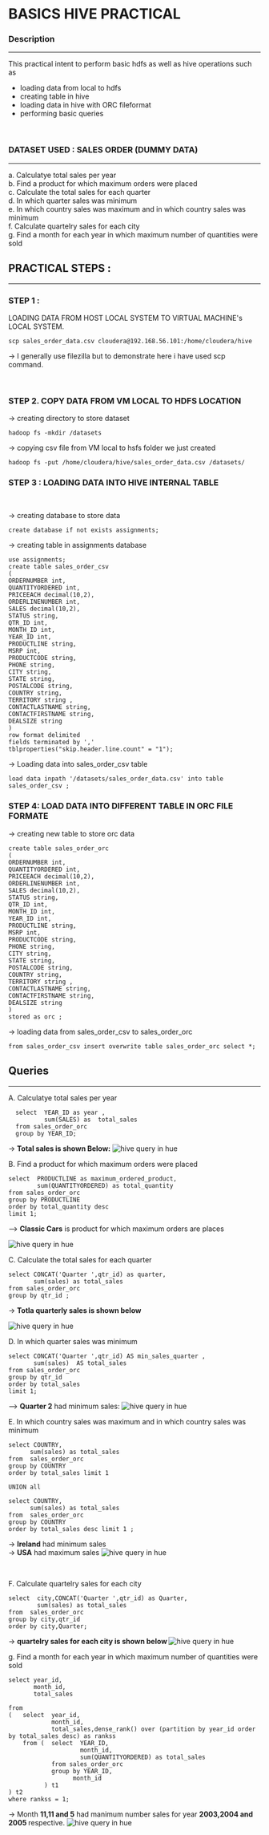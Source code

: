 # BASICS HIVE PRACTICAL

### Description 
----
This practical intent to perform basic hdfs as well as  hive operations such as 

 - loading data from local to hdfs
 - creating table in hive
 - loading data in hive with ORC fileformat
 - performing basic queries
 </br>

### DATASET USED : SALES ORDER (DUMMY DATA)
 
 ----


a. Calculatye total sales per year </br>
b. Find a product for which maximum orders were placed </br>
c. Calculate the total sales for each quarter </br>
d. In which quarter sales was minimum </br>
e. In which country sales was maximum and in which country sales was minimum </br>
f. Calculate quartelry sales for each city </br>
g. Find a month for each year in which maximum number of quantities were sold


## PRACTICAL STEPS :
----

### STEP 1 :
 
LOADING DATA FROM HOST LOCAL SYSTEM TO VIRTUAL MACHINE's LOCAL SYSTEM.

```
scp sales_order_data.csv cloudera@192.168.56.101:/home/cloudera/hive
```

-> I generally use filezilla but to demonstrate here i have used scp command.

  </br>


### STEP 2. COPY DATA FROM VM LOCAL TO HDFS LOCATION 
 -> creating directory to store dataset
  ```
hadoop fs -mkdir /datasets
  ```
 -> copying csv file from VM local to hsfs folder we just created

  ```
hadoop fs -put /home/cloudera/hive/sales_order_data.csv /datasets/
  ```

### STEP 3 : LOADING DATA INTO HIVE INTERNAL TABLE
</br> 

-> creating database to store data
```
create database if not exists assignments;

```

-> creating table in assignments database
```
use assignments;
create table sales_order_csv
(
ORDERNUMBER int,
QUANTITYORDERED int,
PRICEEACH decimal(10,2),
ORDERLINENUMBER int,
SALES decimal(10,2),
STATUS string,
QTR_ID int,
MONTH_ID int,
YEAR_ID int,
PRODUCTLINE string,
MSRP int,
PRODUCTCODE string,
PHONE string,
CITY string,
STATE string,
POSTALCODE string,
COUNTRY string,
TERRITORY string ,
CONTACTLASTNAME string,
CONTACTFIRSTNAME string,
DEALSIZE string
)
row format delimited
fields terminated by ',' 
tblproperties("skip.header.line.count" = "1");
```

-> Loading data into sales_order_csv table
```
load data inpath '/datasets/sales_order_data.csv' into table sales_order_csv ;
```

### STEP 4:  LOAD DATA INTO DIFFERENT TABLE IN ORC FILE FORMATE

-> creating new table to store orc data

```
create table sales_order_orc
(
ORDERNUMBER int,
QUANTITYORDERED int,
PRICEEACH decimal(10,2),
ORDERLINENUMBER int,
SALES decimal(10,2),
STATUS string,
QTR_ID int,
MONTH_ID int,
YEAR_ID int,
PRODUCTLINE string,
MSRP int,
PRODUCTCODE string,
PHONE string,
CITY string,
STATE string,
POSTALCODE string,
COUNTRY string,
TERRITORY string ,
CONTACTLASTNAME string,
CONTACTFIRSTNAME string,
DEALSIZE string
)
stored as orc ;
```

-> loading data from sales_order_csv to sales_order_orc

```
from sales_order_csv insert overwrite table sales_order_orc select *;
```


## Queries 

---

A.  Calculatye total sales per year


``` 
  select  YEAR_ID as year ,
          sum(SALES) as  total_sales 
  from sales_order_orc 
  group by YEAR_ID;
```
-> <b>Total sales is shown Below:</b>
![hive query in hue](media/A.png)

B. Find a product for which maximum orders were placed

```
select  PRODUCTLINE as maximum_ordered_product,
        sum(QUANTITYORDERED) as total_quantity  
from sales_order_orc 
group by PRODUCTLINE  
order by total_quantity desc 
limit 1;
```
--> <b>Classic Cars</b> is product for which maximum orders are places </br>

![hive query in hue](media/B.png)

C. Calculate the total sales for each quarter


```
select CONCAT('Quarter ',qtr_id) as quarter,
       sum(sales) as total_sales
from sales_order_orc
group by qtr_id ; 
```
-> <b>Totla quarterly sales is shown below</b>

![hive query in hue](media/C.png)

D. In which quarter sales was minimum </br>

```
select CONCAT('Quarter ',qtr_id) AS min_sales_quarter ,
       sum(sales)  AS total_sales
from sales_order_orc
group by qtr_id
order by total_sales  
limit 1;
```
--> <b>Quarter 2</b> had minimum sales:
![hive query in hue](media/D.png)

E. In which country sales was maximum and in which country sales was minimum

```
select COUNTRY,
      sum(sales) as total_sales
from  sales_order_orc 
group by COUNTRY 
order by total_sales limit 1 

UNION all

select COUNTRY,
      sum(sales) as total_sales
from  sales_order_orc 
group by COUNTRY 
order by total_sales desc limit 1 ;

```
-> <b>Ireland</b> had minimum sales </br>
-> <b>USA</b> had maximum sales
![hive query in hue](media/E.png)

</br>

F. Calculate quartelry sales for each city
```
select  city,CONCAT('Quarter ',qtr_id) as Quarter,
        sum(sales) as total_sales
from  sales_order_orc 
group by city,qtr_id
order by city,Quarter;

```
-> <b>quartelry sales for each city is shown below </b>
![hive query in hue](media/F.png)

g. Find a month for each year in which maximum number of quantities were sold

```
select year_id,
       month_id, 
       total_sales
 
from
(   select  year_id,
            month_id,
            total_sales,dense_rank() over (partition by year_id order by total_sales desc) as rankss 
    from (  select  YEAR_ID,
                    month_id,
                    sum(QUANTITYORDERED) as total_sales 
            from sales_order_orc 
            group by YEAR_ID,
                  month_id
          ) t1 
) t2
where rankss = 1;
```
-> Month <b>11,11 and 5</b> had manimum number sales for year <b>2003,2004 and 2005 </b>respective.
![hive query in hue](media/G.png)